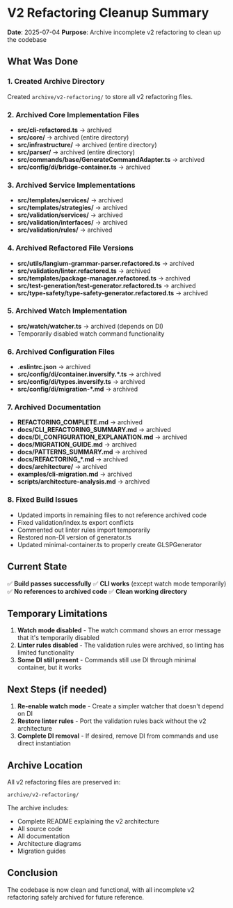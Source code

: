 # V2 Refactoring Cleanup Summary

**Date**: 2025-07-04
**Purpose**: Archive incomplete v2 refactoring to clean up the codebase

## What Was Done

### 1. Created Archive Directory
Created `archive/v2-refactoring/` to store all v2 refactoring files.

### 2. Archived Core Implementation Files
- **src/cli-refactored.ts** → archived
- **src/core/** → archived (entire directory)
- **src/infrastructure/** → archived (entire directory)
- **src/parser/** → archived (entire directory)
- **src/commands/base/GenerateCommandAdapter.ts** → archived
- **src/config/di/bridge-container.ts** → archived

### 3. Archived Service Implementations
- **src/templates/services/** → archived
- **src/templates/strategies/** → archived
- **src/validation/services/** → archived
- **src/validation/interfaces/** → archived
- **src/validation/rules/** → archived

### 4. Archived Refactored File Versions
- **src/utils/langium-grammar-parser.refactored.ts** → archived
- **src/validation/linter.refactored.ts** → archived
- **src/templates/package-manager.refactored.ts** → archived
- **src/test-generation/test-generator.refactored.ts** → archived
- **src/type-safety/type-safety-generator.refactored.ts** → archived

### 5. Archived Watch Implementation
- **src/watch/watcher.ts** → archived (depends on DI)
- Temporarily disabled watch command functionality

### 6. Archived Configuration Files
- **.eslintrc.json** → archived
- **src/config/di/container.inversify.*.ts** → archived
- **src/config/di/types.inversify.ts** → archived
- **src/config/di/migration-*.md** → archived

### 7. Archived Documentation
- **REFACTORING_COMPLETE.md** → archived
- **docs/CLI_REFACTORING_SUMMARY.md** → archived
- **docs/DI_CONFIGURATION_EXPLANATION.md** → archived
- **docs/MIGRATION_GUIDE.md** → archived
- **docs/PATTERNS_SUMMARY.md** → archived
- **docs/REFACTORING_*.md** → archived
- **docs/architecture/** → archived
- **examples/cli-migration.md** → archived
- **scripts/architecture-analysis.md** → archived

### 8. Fixed Build Issues
- Updated imports in remaining files to not reference archived code
- Fixed validation/index.ts export conflicts
- Commented out linter rules import temporarily
- Restored non-DI version of generator.ts
- Updated minimal-container.ts to properly create GLSPGenerator

## Current State

✅ **Build passes successfully**
✅ **CLI works** (except watch mode temporarily)
✅ **No references to archived code**
✅ **Clean working directory**

## Temporary Limitations

1. **Watch mode disabled** - The watch command shows an error message that it's temporarily disabled
2. **Linter rules disabled** - The validation rules were archived, so linting has limited functionality
3. **Some DI still present** - Commands still use DI through minimal container, but it works

## Next Steps (if needed)

1. **Re-enable watch mode** - Create a simpler watcher that doesn't depend on DI
2. **Restore linter rules** - Port the validation rules back without the v2 architecture
3. **Complete DI removal** - If desired, remove DI from commands and use direct instantiation

## Archive Location

All v2 refactoring files are preserved in:
```
archive/v2-refactoring/
```

The archive includes:
- Complete README explaining the v2 architecture
- All source code
- All documentation
- Architecture diagrams
- Migration guides

## Conclusion

The codebase is now clean and functional, with all incomplete v2 refactoring safely archived for future reference.
